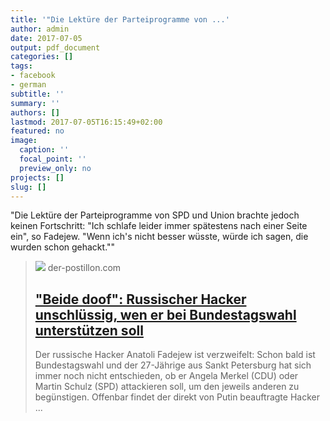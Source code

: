 ```yaml
---
title: '"Die Lektüre der Parteiprogramme von ...'
author: admin
date: 2017-07-05
output: pdf_document
categories: []
tags:
- facebook
- german
subtitle: ''
summary: ''
authors: []
lastmod: 2017-07-05T16:15:49+02:00
featured: no
image:
  caption: ''
  focal_point: ''
  preview_only: no
projects: []
slug: []
---
```

"Die Lektüre der Parteiprogramme von SPD und Union brachte jedoch keinen Fortschritt: "Ich schlafe leider immer spätestens nach einer Seite ein", so Fadejew. "Wenn ich's nicht besser wüsste, würde ich sagen, die wurden schon gehackt.""
> [![](https://4.bp.blogspot.com/-zZG_dCwflqg/WVpi8_56PPI/AAAAAAAApWg/SX8ez7JcfpUUrV7RDNUWvC-s1Oa4cewtACLcBGAs/w1200-h630-p-k-no-nu/Hacker4.jpg)](http://www.der-postillon.com/2017/07/hacker.html)
> der-postillon.com
> ## ["Beide doof": Russischer Hacker unschlüssig, wen er bei Bundestagswahl unterstützen soll](http://www.der-postillon.com/2017/07/hacker.html)
>
>Der russische Hacker Anatoli Fadejew ist verzweifelt: Schon bald ist Bundestagswahl und der 27-Jährige aus Sankt Petersburg hat sich immer noch nicht entschieden, ob er Angela Merkel (CDU) oder Martin Schulz (SPD) attackieren soll, um den jeweils anderen zu begünstigen. Offenbar findet der direkt von Putin beauftragte Hacker ...

